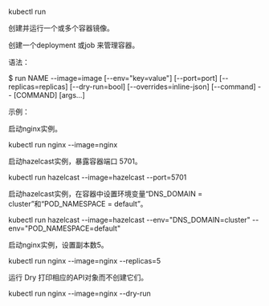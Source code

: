kubectl run

创建并运行一个或多个容器镜像。

创建一个deployment 或job 来管理容器。

语法：

$ run NAME --image=image \[--env="key=value"\] \[--port=port\] \[--replicas=replicas\] \[--dry-run=bool\] \[--overrides=inline-json\] \[--command\] -- \[COMMAND\] \[args...\]

示例：

启动nginx实例。



kubectl run nginx --image=nginx

启动hazelcast实例，暴露容器端口 5701。



kubectl run hazelcast --image=hazelcast --port=5701

启动hazelcast实例，在容器中设置环境变量“DNS\_DOMAIN = cluster”和“POD\_NAMESPACE = default”。



kubectl run hazelcast --image=hazelcast --env="DNS\_DOMAIN=cluster" --env="POD\_NAMESPACE=default"

启动nginx实例，设置副本数5。



kubectl run nginx --image=nginx --replicas=5

运行 Dry  打印相应的API对象而不创建它们。



kubectl run nginx --image=nginx --dry-run


